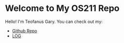 # Welcome to My OS211 Repo

Hello! I'm Teofanus Gary. You can check out my:

* [Github Repo][Github Repo]
* [LOG][Log]

[Github Repo]: [https://garyteofanus.github.io/os211/]
[Log]: [https://raw.githubusercontent.com/garyteofanus/os211/master/TXT/mylog.txt]

